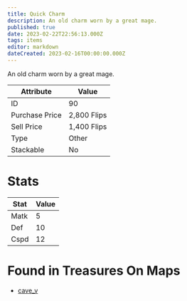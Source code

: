 ```yaml
---
title: Quick Charm
description: An old charm worn by a great mage.
published: true
date: 2023-02-22T22:56:13.000Z
tags: items
editor: markdown
dateCreated: 2023-02-16T00:00:00.000Z
---
```


An old charm worn by a great mage.

|Attribute|Value|
|-|-|
|ID|90|
|Purchase Price|2,800 Flips|
|Sell Price|1,400 Flips|
|Type|Other|
|Stackable|No|

# Stats
|Stat|Value|
|-|-|
|Matk|5|
|Def|10|
|Cspd|12|

# Found in Treasures On Maps
 * [cave_v](/maps/cave_v)